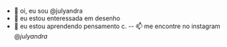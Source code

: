 - 👋 oi, eu sou @julyandra
- 👀 eu estou enteressada em desenho
- 🌱 eu estou aprendendo pensamento c.
-- 📫 me encontre no instagram @_julyandra_

